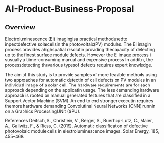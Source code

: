 # AI-Product-Business-Proposal
## Overview
Electroluminescence (EI) imagingisa practical methodusedto inpectdefective solarcellsin the photovoltaic(PV) modules. The EI imagin process provides ahighspatial resolutin providing thecapacity of detecting up to the finest surface module defects. However the EI image process i susually a tiime-consuming manual and expensive process In additin, the processdetecting thevarious typesof defects requires expert knowledge.

The aim of this study is to provide samples of more feasible methods using two approaches for automatic detectin of cell defects on PV modules in an individual image of a solar cell. The hardware requirements are for each approach depending on the applicatin usage. The less demanding hardware approach is rooted on manual generated features that are classified in a Support Vector Machine (SVM). An end to end stronger executin requires themore hardware demanding Convolutinal Neural Networks (CNN) runnin on a Graphics ProcessingUNit (GPU).

References
Deitsch, S., Christlein, V., Berger, S., Buerhop-Lutz, C., Maier, A., Gallwitz, F., & Riess, C. (2019). Automatic classification of defective photovoltaic module cells in electroluminescence images. Solar Energy, 185, 455–468. 
